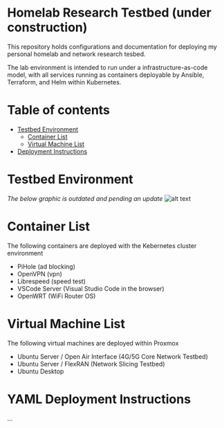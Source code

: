 # Homelab Research Testbed (under construction)

This repository holds configurations and documentation for deploying my personal homelab and network research tesbed.

The lab environment is intended to run under a infrastructure-as-code model, with all services running as containers deployable by Ansible, Terraform, and Helm within Kubernetes.

# Table of contents

<!--ts-->

- [Testbed Environment](#testbed-environment)
  - [Container List](#container-list)
  - [Virtual Machine List](#virtual-machine-list)
- [Deployment Instructions](#deployment-instructions)
<!--te-->

# Testbed Environment


*The below graphic is outdated and pending an update*
![alt text](https://github.com/stevenplatt/homelab/blob/main/img/lab_topology_v3.png?raw=true)

# Container List

The following containers are deployed with the Kebernetes cluster environment

- PiHole (ad blocking)
- OpenVPN (vpn)
- Librespeed (speed test)
- VSCode Server (Visual Studio Code in the browser)
- OpenWRT (WiFi Router OS)

# Virtual Machine List

The following virtual machines are deployed within Proxmox

- Ubuntu Server / Open Air Interface (4G/5G Core Network Testbed)
- Ubuntu Server / FlexRAN (Network Slicing Testbed)
- Ubuntu Desktop

# YAML Deployment Instructions


...

